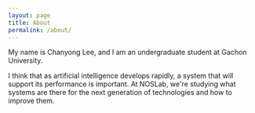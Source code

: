 ```yaml
---
layout: page
title: About
permalink: /about/
---
```


My name is Chanyong Lee, and I am an undergraduate student at Gachon University.

I think that as artificial intelligence develops rapidly, a system that will support its performance is important.
At NOSLab, we're studying what systems are there for the next generation of technologies and how to improve them.